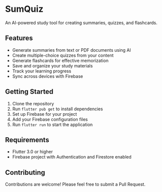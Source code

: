 # SumQuiz

An AI-powered study tool for creating summaries, quizzes, and flashcards.

## Features

- Generate summaries from text or PDF documents using AI
- Create multiple-choice quizzes from your content
- Generate flashcards for effective memorization
- Save and organize your study materials
- Track your learning progress
- Sync across devices with Firebase

## Getting Started

1. Clone the repository
2. Run `flutter pub get` to install dependencies
3. Set up Firebase for your project
4. Add your Firebase configuration files
5. Run `flutter run` to start the application

## Requirements

- Flutter 3.0 or higher
- Firebase project with Authentication and Firestore enabled

## Contributing

Contributions are welcome! Please feel free to submit a Pull Request.